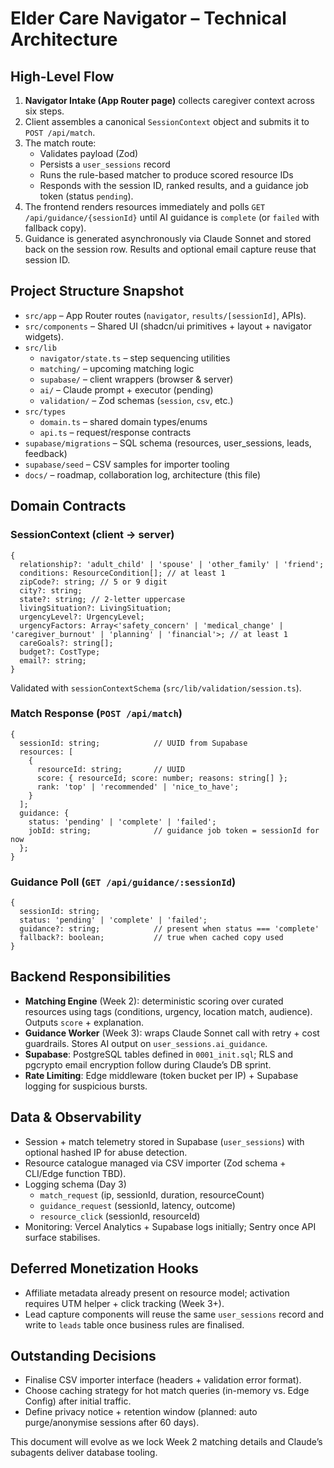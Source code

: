 # Elder Care Navigator – Technical Architecture

## High-Level Flow
1. **Navigator Intake (App Router page)** collects caregiver context across six steps.
2. Client assembles a canonical `SessionContext` object and submits it to `POST /api/match`.
3. The match route:
   - Validates payload (Zod)
   - Persists a `user_sessions` record
   - Runs the rule-based matcher to produce scored resource IDs
   - Responds with the session ID, ranked results, and a guidance job token (status `pending`).
4. The frontend renders resources immediately and polls `GET /api/guidance/{sessionId}` until AI guidance is `complete` (or `failed` with fallback copy).
5. Guidance is generated asynchronously via Claude Sonnet and stored back on the session row. Results and optional email capture reuse that session ID.

## Project Structure Snapshot
- `src/app` – App Router routes (`navigator`, `results/[sessionId]`, APIs).
- `src/components` – Shared UI (shadcn/ui primitives + layout + navigator widgets).
- `src/lib`
  - `navigator/state.ts` – step sequencing utilities
  - `matching/` – upcoming matching logic
  - `supabase/` – client wrappers (browser & server)
  - `ai/` – Claude prompt + executor (pending)
  - `validation/` – Zod schemas (`session`, `csv`, etc.)
- `src/types`
  - `domain.ts` – shared domain types/enums
  - `api.ts` – request/response contracts
- `supabase/migrations` – SQL schema (resources, user_sessions, leads, feedback)
- `supabase/seed` – CSV samples for importer tooling
- `docs/` – roadmap, collaboration log, architecture (this file)

## Domain Contracts
### SessionContext (client → server)
```
{
  relationship?: 'adult_child' | 'spouse' | 'other_family' | 'friend';
  conditions: ResourceCondition[]; // at least 1
  zipCode?: string; // 5 or 9 digit
  city?: string;
  state?: string; // 2-letter uppercase
  livingSituation?: LivingSituation;
  urgencyLevel?: UrgencyLevel;
  urgencyFactors: Array<'safety_concern' | 'medical_change' | 'caregiver_burnout' | 'planning' | 'financial'>; // at least 1
  careGoals?: string[];
  budget?: CostType;
  email?: string;
}
```
Validated with `sessionContextSchema` (`src/lib/validation/session.ts`).

### Match Response (`POST /api/match`)
```
{
  sessionId: string;            // UUID from Supabase
  resources: [
    {
      resourceId: string;       // UUID
      score: { resourceId; score: number; reasons: string[] };
      rank: 'top' | 'recommended' | 'nice_to_have';
    }
  ];
  guidance: {
    status: 'pending' | 'complete' | 'failed';
    jobId: string;              // guidance job token = sessionId for now
  };
}
```
### Guidance Poll (`GET /api/guidance/:sessionId`)
```
{
  sessionId: string;
  status: 'pending' | 'complete' | 'failed';
  guidance?: string;            // present when status === 'complete'
  fallback?: boolean;           // true when cached copy used
}
```

## Backend Responsibilities
- **Matching Engine** (Week 2): deterministic scoring over curated resources using tags (conditions, urgency, location match, audience). Outputs `score` + explanation.
- **Guidance Worker** (Week 3): wraps Claude Sonnet call with retry + cost guardrails. Stores AI output on `user_sessions.ai_guidance`.
- **Supabase**: PostgreSQL tables defined in `0001_init.sql`; RLS and pgcrypto email encryption follow during Claude’s DB sprint.
- **Rate Limiting**: Edge middleware (token bucket per IP) + Supabase logging for suspicious bursts.

## Data & Observability
- Session + match telemetry stored in Supabase (`user_sessions`) with optional hashed IP for abuse detection.
- Resource catalogue managed via CSV importer (Zod schema + CLI/Edge function TBD).
- Logging schema (Day 3)
  - `match_request` (ip, sessionId, duration, resourceCount)
  - `guidance_request` (sessionId, latency, outcome)
  - `resource_click` (sessionId, resourceId)
- Monitoring: Vercel Analytics + Supabase logs initially; Sentry once API surface stabilises.

## Deferred Monetization Hooks
- Affiliate metadata already present on resource model; activation requires UTM helper + click tracking (Week 3+).
- Lead capture components will reuse the same `user_sessions` record and write to `leads` table once business rules are finalised.

## Outstanding Decisions
- Finalise CSV importer interface (headers + validation error format).
- Choose caching strategy for hot match queries (in-memory vs. Edge Config) after initial traffic.
- Define privacy notice + retention window (planned: auto purge/anonymise sessions after 60 days).

This document will evolve as we lock Week 2 matching details and Claude’s subagents deliver database tooling.
